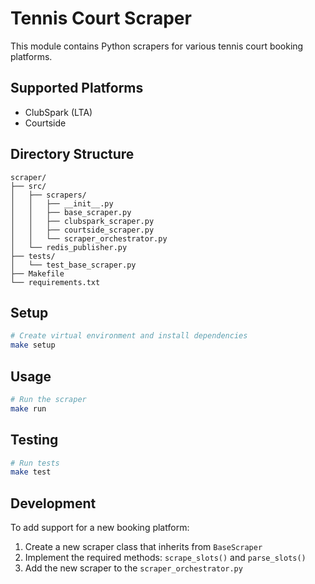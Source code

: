 # Tennis Court Scraper

This module contains Python scrapers for various tennis court booking platforms.

## Supported Platforms

- ClubSpark (LTA)
- Courtside

## Directory Structure

```
scraper/
├── src/
│   ├── scrapers/
│   │   ├── __init__.py
│   │   ├── base_scraper.py
│   │   ├── clubspark_scraper.py
│   │   ├── courtside_scraper.py
│   │   └── scraper_orchestrator.py
│   └── redis_publisher.py
├── tests/
│   └── test_base_scraper.py
├── Makefile
└── requirements.txt
```

## Setup

```bash
# Create virtual environment and install dependencies
make setup
```

## Usage

```bash
# Run the scraper
make run
```

## Testing

```bash
# Run tests
make test
```

## Development

To add support for a new booking platform:

1. Create a new scraper class that inherits from `BaseScraper`
2. Implement the required methods: `scrape_slots()` and `parse_slots()`
3. Add the new scraper to the `scraper_orchestrator.py` 